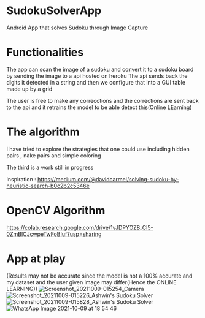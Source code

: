 # SudokuSolverApp
Android App that solves Sudoku through Image Capture

# Functionalities
The app can scan the image of a sudoku and convert it to a sudoku board by sending the image to a api hosted on heroku
The api sends back the digits it detected in a string and then we configure that into a GUI table made up by a grid

The user is free to make any correcctions and the corrections are sent back to the api and it retrains the model to be able 
detect this(Online LEarning)

# The algorithm
I have tried to explore the strategies that one could use including hidden pairs , nake pairs and simple coloring

The third is a work still in progress

Inspiration : https://medium.com/@davidcarmel/solving-sudoku-by-heuristic-search-b0c2b2c5346e


# OpenCV Algorithm
https://colab.research.google.com/drive/1vJDPYOZ8_Cl5-0ZmBICJcwpeTwFoBIuf?usp=sharing


# App at play
(Results may not be accurate since the model is not a 100% accurate and my dataset and the user given image may differ(Hence the ONLINE LEARNING))
![Screenshot_20211009-015254_Camera](https://user-images.githubusercontent.com/77834936/136621266-4b146548-9f7f-4ab0-b549-e20367c623f7.jpg)
![Screenshot_20211009-015226_Ashwin's Sudoku Solver](https://user-images.githubusercontent.com/77834936/136621330-64b4af8d-b428-4428-8e54-fc7bf67589c5.jpg)
![Screenshot_20211009-015828_Ashwin's Sudoku Solver](https://user-images.githubusercontent.com/77834936/136621339-b629ab17-cd41-4652-91a1-358115d3d1c0.jpg)
![WhatsApp Image 2021-10-09 at 18 54 46](https://user-images.githubusercontent.com/77834936/136659600-a85616d4-fcaf-4b59-96e7-3f318b5bfad8.jpeg)
